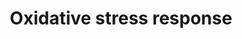 ---
annotations:
- type: Pathway Ontology
  value: oxidative stress response pathway
authors:
- N.Reyes
- MaintBot
- I.Reyes
- Evelo
- Ddigles
- Mkutmon
- Eweitz
description: ''
last-edited: 2021-05-16
organisms:
- Mus musculus
redirect_from:
- /index.php/Pathway:WP412
- /instance/WP412
schema-jsonld:
- '@context': https://schema.org/
  '@id': https://wikipathways.github.io/pathways/WP412.html
  '@type': Dataset
  creator:
    '@type': Organization
    name: WikiPathways
  description: ''
  keywords:
  - Sod2
  - Sod3
  - Ugt1a1
  - Maoa
  - Sod1
  - Fos
  - Gpx1
  - Txn2
  - Hmox1
  - NRF2B1
  - Gpx3
  - Gsr
  - Gclc
  - Nqo1
  - Mgst1
  - Junb
  - Txnrd1
  - Mt1
  - Cyp1a1
  - Cyba
  - Gstt2
  - Cat
  - Nfkb1
  - Sp1
  - Mapk10
  - Txnrd2
  - Nfix
  - Xdh
  - Mapk14
  license: CC0
  name: Oxidative stress response
seo: CreativeWork
title: Oxidative stress response
wpid: WP412
---